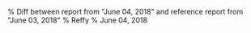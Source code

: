 % Diff between report from "June 04, 2018" and reference report from "June 03, 2018"
% Reffy
% June 04, 2018

